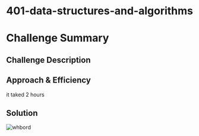 # 401-data-structures-and-algorithms

# Challenge Summary


## Challenge Description




## Approach & Efficiency
it taked 2 hours 

## Solution

![whbord]()
